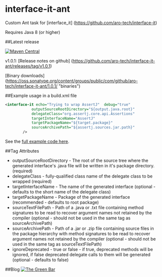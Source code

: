 # interface-it-ant
Custom Ant task for [interface_it] (https://github.com/aro-tech/interface-it)

Requires Java 8 (or higher)


##Latest release

[![Maven Central](https://maven-badges.herokuapp.com/maven-central/com.github.aro-tech/interface-it-ant/badge.svg)](http://search.maven.org/#artifactdetails|com.github.aro-tech|interface-it-ant|1.0.1|jar)

v1.0.1: [Release notes on github] (https://github.com/aro-tech/interface-it-ant/releases/tag/v1.0.1)

[Binary downloads] (https://oss.sonatype.org/content/groups/public/com/github/aro-tech/interface-it-ant/1.0.1/ "binaries")

##Example usage in a build.xml file

```xml
<interface-it echo="Trying to wrap AssertJ"  debug="true"
			outputSourceRootDirectory="${output.java.root}" 
			delegateClass="org.assertj.core.api.Assertions" 
			targetInterfaceName="AssertJ" 
			targetPackageName="${target.package}"
			sourceArchivePath="${assertj.sources.jar.path}"
		/>
```
		
See the [full example code here](https://github.com/aro-tech/interface-it-ant/blob/master/examples/build.xml "full example code").

##Tag Attributes
 * outputSourceRootDirectory - The root of the source tree where the generated interface's .java file will be written in it's package directory. (required)
 * delegateClass - fully-qualified class name of the delegate class to be wrapped (required)
 * targetInterfaceName - The name of the generated interface (optional - defaults to the short name of the delegate class)  
 * targetPackageName - Package of the generated interface (recommended - defaults to root package) 
 * sourceTextFilePath - Path of a .java or .txt file containing method signatures to be read to recover argument names not retained by the compiler (optional - should not be used in the same tag as sourceArchivePath)
 * sourceArchivePath - Path of a .jar or .zip file containing source files in the package hierarchy with method signatures to be read to recover argument names not retained by the compiler (optional - should not be used in the same tag as sourceTextFilePath)
* ignoreDeprecated - true or false - if true, deprecated methods will be ignored, if false deprecated delegate calls to them will be generated (optional - defaults to false) 

##Blog
[![The Green Bar](https://img.shields.io/badge/My_Blog:-The_Green_Bar-brightgreen.svg)](https://thegreenbar.wordpress.com/)
